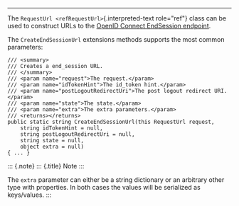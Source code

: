 ------------------------------------------------------------------------

The `RequestUrl <refRequestUrl>`{.interpreted-text role="ref"} class can
be used to construct URLs to the [OpenID Connect EndSession
endpoint](https://openid.net/specs/openid-connect-session-1_0.html#RPLogout).

The `CreateEndSessionUrl` extensions methods supports the most common
parameters:

```
/// <summary>
/// Creates a end_session URL.
/// </summary>
/// <param name="request">The request.</param>
/// <param name="idTokenHint">The id_token hint.</param>
/// <param name="postLogoutRedirectUri">The post logout redirect URI.</param>
/// <param name="state">The state.</param>
/// <param name="extra">The extra parameters.</param>
/// <returns></returns>
public static string CreateEndSessionUrl(this RequestUrl request,
    string idTokenHint = null,
    string postLogoutRedirectUri = null,
    string state = null,
    object extra = null)
{ ... }
```

::: {.note}
::: {.title}
Note
:::

The `extra` parameter can either be a string dictionary or an arbitrary
other type with properties. In both cases the values will be serialized
as keys/values.
:::

